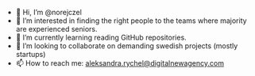 - 👋 Hi, I’m @norejczel
- 👀 I’m interested in finding the right people to the teams where majority are experienced seniors.
- 🌱 I’m currently learning reading GitHub repositories.
- 💞️ I’m looking to collaborate on demanding swedish projects (mostly startups)
- 📫 How to reach me: aleksandra.rychel@digitalnewagency.com

<!---
norejczel/norejczel is a ✨ special ✨ repository because its `README.md` (this file) appears on your GitHub profile.
You can click the Preview link to take a look at your changes.
--->

